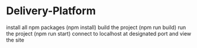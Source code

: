 # Delivery-Platform
install all npm packages (npm install)
build the project (npm run build)
run the project (npm run start)
connect to localhost at designated port and view the site
